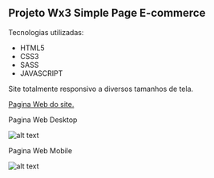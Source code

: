 ## Projeto Wx3 Simple Page E-commerce

Tecnologias utilizadas:
   - HTML5
   - CSS3
   - SASS
   - JAVASCRIPT

Site totalmente responsivo a diversos tamanhos de tela.

[Pagina Web do site.](https://juliolimacostavalladares.github.io/wx3-teste/src/static/html/)

Pagina Web Desktop

![alt text](https://www.site-shot.com/cached_image/tPhNKKX0EeuWSQJCrBEAAg)

Pagina Web Mobile

![alt text](https://www.site-shot.com/cached_image/knpeyqX1EeujdgJCrBEAAg)
